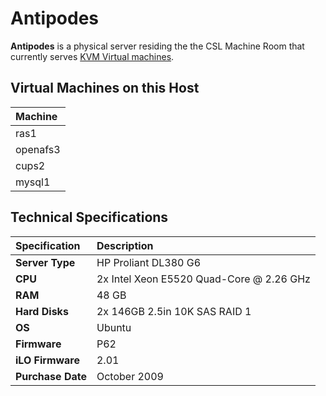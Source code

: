 # Antipodes

**Antipodes** is a physical server residing the the CSL Machine Room that currently serves [KVM Virtual machines](../../technologies/virtualization-stack/kvm.md).

## Virtual Machines on this Host

| Machine |
| :--- |
| ras1 |
| openafs3 |
| cups2 |
| mysql1 |

## Technical Specifications

| Specification | Description |
| :--- | :--- |
| **Server Type** | HP Proliant DL380 G6 |
| **CPU** | 2x Intel Xeon E5520 Quad-Core @ 2.26 GHz |
| **RAM** | 48 GB |
| **Hard Disks** | 2x 146GB 2.5in 10K SAS RAID 1 |
| **OS** | Ubuntu |
| **Firmware** | P62 |
| **iLO Firmware** | 2.01 |
| **Purchase Date** | October 2009 |

